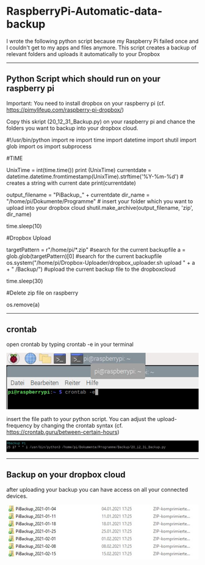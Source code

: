 # RaspberryPi-Automatic-data-backup
I wrote the following python script because my Raspberry Pi failed once and I couldn't get to my apps and files anymore. This script creates a backup of relevant folders and uploads it automatically to your Dropbox



---
## Python Script which should run on your raspberry pi

Important: You need to install dropbox on your raspberry pi (cf. https://pimylifeup.com/raspberry-pi-dropbox/)

Copy this skript (20_12_31_Backup.py) on your raspberry pi and chance the folders you want to backup into your dropbox cloud.



#!/usr/bin/python
import re
import time
import datetime
import shutil
import glob
import os
import subprocess

#TIME

UnixTime = int(time.time())
print (UnixTime)
currentdate = datetime.datetime.fromtimestamp(UnixTime).strftime('%Y-%m-%d') # creates a string with current date 
print(currentdate)


output_filename = "PiBackup_" + currentdate
dir_name = "/home/pi/Dokumente/Programme" # insert your folder which you want to upload into your dropbox cloud
shutil.make_archive(output_filename, 'zip', dir_name)

time.sleep(10)


#Dropbox Upload

targetPattern = r"/home/pi/*.zip" #search for the current backupfile
a = glob.glob(targetPattern)[0] #search for the current backupfile
os.system("/home/pi/Dropbox-Uploader/dropbox_uploader.sh upload " + a + " /Backup/") #upload the current backup file to the dropboxcloud

time.sleep(30)

#Delete zip file on raspberry 

os.remove(a)



---
## crontab 


open crontab by typing crontab -e in your terminal


<img src= "images/00 rasp crontab.jpg" width="600">

insert the file path to your python script. You can adjust the upload-frequency by changing the crontab syntax (cf. https://crontab.guru/between-certain-hours)


<img src= "images/01 rasp crontab.jpg" width="600">


---
## Backup on your dropbox cloud
after uploading your backup you can have access on all your connected devices.

<img src= "images/02 uploads.jpg" width="600">



